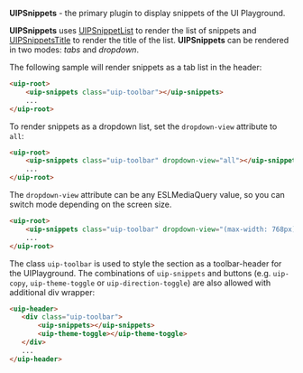 **UIPSnippets** - the primary plugin to display snippets of the UI Playground.

**UIPSnippets** uses [UIPSnippetList](src/plugins/snippets-list/README.md) to render the list of snippets and [UIPSnippetsTitle](src/plugins/snippets-title/README.md) to render the title of the list.
**UIPSnippets** can be rendered in two modes: *tabs* and *dropdown*.

The following sample will render snippets as a tab list in the header:

```html
<uip-root>
    <uip-snippets class="uip-toolbar"></uip-snippets>
    ...
</uip-root>
```

To render snippets as a dropdown list, set the `dropdown-view` attribute to `all`:

```html
<uip-root>
    <uip-snippets class="uip-toolbar" dropdown-view="all"></uip-snippets>
    ...
</uip-root>
```

The `dropdown-view` attribute can be any ESLMediaQuery value, so you can switch mode depending on the screen size.

```html
<uip-root>
    <uip-snippets class="uip-toolbar" dropdown-view="(max-width: 768px)"></uip-snippets>
    ...
</uip-root>
```

The class `uip-toolbar` is used to style the section as a toolbar-header for the UIPlayground.
The combinations of `uip-snippets` and buttons (e.g. `uip-copy`, `uip-theme-toggle` or `uip-direction-toggle`) 
are also allowed with additional div wrapper:

 ```html
 <uip-header>
    <div class="uip-toolbar">
        <uip-snippets></uip-snippets>
        <uip-theme-toggle></uip-theme-toggle>
    </div>
    ...
 </uip-header>
 ```
